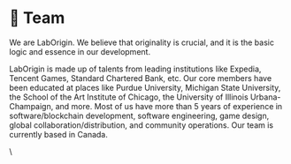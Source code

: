 # 👥 Team

We are LabOrigin. We believe that originality is crucial, and it is the basic logic and essence in our development.

LabOrigin is made up of talents from leading institutions like Expedia, Tencent Games, Standard Chartered Bank, etc. Our core members have been educated at places like Purdue University, Michigan State University, the School of the Art Institute of Chicago, the University of Illinois Urbana-Champaign, and more. Most of us have more than 5 years of experience in software/blockchain development, software engineering, game design, global collaboration/distribution, and community operations. Our team is currently based in Canada.

\

